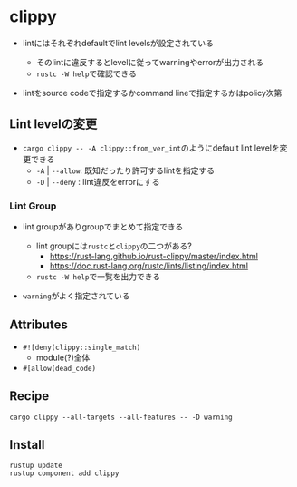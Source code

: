 # clippy

* lintにはそれぞれdefaultでlint levelsが設定されている
  * そのlintに違反するとlevelに従ってwarningやerrorが出力される
  * `rustc -W help`で確認できる

* lintをsource codeで指定するかcommand lineで指定するかはpolicy次第

## Lint levelの変更

* `cargo clippy -- -A clippy::from_ver_int`のようにdefault lint levelを変更できる
  * `-A` | `--allow`: 既知だったり許可するlintを指定する
  * `-D` | `--deny` : lint違反をerrorにする


### Lint Group
 
* lint groupがありgroupでまとめて指定できる
    * lint groupには`rustc`と`clippy`の二つがある?
       * https://rust-lang.github.io/rust-clippy/master/index.html
       * https://doc.rust-lang.org/rustc/lints/listing/index.html
    * `rustc -W help`で一覧を出力できる

* `warning`がよく指定されている

## Attributes

* `#![deny(clippy::single_match)`
  * module(?)全体
* `#[allow(dead_code)`

## Recipe

```shell
cargo clippy --all-targets --all-features -- -D warning
```

## Install

```shell
rustup update
rustup component add clippy
```
